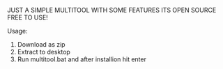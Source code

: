 JUST A SIMPLE MULTITOOL WITH SOME FEATURES ITS OPEN SOURCE FREE TO USE!

Usage:
1. Download as zip
2. Extract to desktop
3. Run multitool.bat and after installion hit enter

